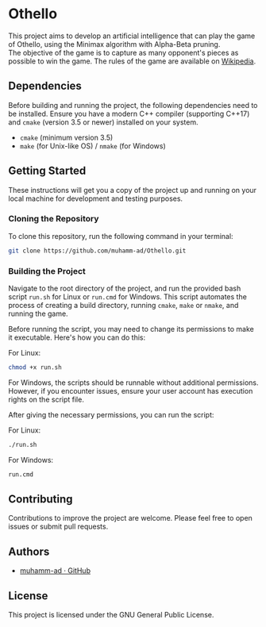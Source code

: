 # Othello
This project aims to develop an artificial intelligence that can play the game of Othello, using the Minimax algorithm with Alpha-Beta pruning.<br>
The objective of the game is to capture as many opponent's pieces as possible to win the game. The rules of the game are available on [Wikipedia](https://en.wikipedia.org/wiki/Reversi).

<!-- ## Description -->
<!-- TODO -->

## Dependencies

Before building and running the project, the following dependencies need to be installed. Ensure you have a modern C++ compiler (supporting C++17) and `cmake` (version 3.5 or newer) installed on your system.
- `cmake` (minimum version 3.5)
- `make` (for Unix-like OS) / `nmake` (for Windows)
<!-- - `ncurses` library: This library is used for creating text-based interfaces. More details can be found [here](https://invisible-island.net/ncurses/announce.html). -->

## Getting Started

These instructions will get you a copy of the project up and running on your local machine for development and testing purposes.

### Cloning the Repository

To clone this repository, run the following command in your terminal:

```bash
git clone https://github.com/muhamm-ad/Othello.git
```

### Building the Project

Navigate to the root directory of the project, and run the provided bash script `run.sh` for Linux or `run.cmd` for Windows. This script automates the process of creating a build directory, running `cmake`, `make` or `nmake`, and running the game.

Before running the script, you may need to change its permissions to make it executable. Here's how you can do this:

For Linux:

```bash
chmod +x run.sh
```

For Windows, the scripts should be runnable without additional permissions. However, if you encounter issues, ensure your user account has execution rights on the script file. 

After giving the necessary permissions, you can run the script:

For Linux:

```bash
./run.sh
```

For Windows:

```cmd
run.cmd
```

## Contributing

Contributions to improve the project are welcome. Please feel free to open issues or submit pull requests.

## Authors

* [muhamm-ad · GitHub](https://github.com/muhamm-ad)

## License
This project is licensed under the GNU General Public License.